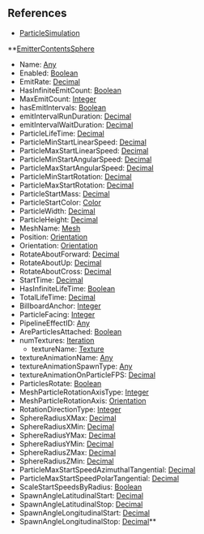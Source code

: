 ## References
  * [ParticleSimulation](RebellionParticleSimulation.md)

**[EmitterContentsSphere](RebellionEmitterContentsSphere.md)
  * Name: [Any](Any.md)
  * Enabled: [Boolean](Boolean.md)
  * EmitRate: [Decimal](Decimal.md)
  * HasInfiniteEmitCount: [Boolean](Boolean.md)
  * MaxEmitCount: [Integer](Integer.md)
  * hasEmitIntervals: [Boolean](Boolean.md)
  * emitIntervalRunDuration: [Decimal](Decimal.md)
  * emitIntervalWaitDuration: [Decimal](Decimal.md)
  * ParticleLifeTime: [Decimal](Decimal.md)
  * ParticleMinStartLinearSpeed: [Decimal](Decimal.md)
  * ParticleMaxStartLinearSpeed: [Decimal](Decimal.md)
  * ParticleMinStartAngularSpeed: [Decimal](Decimal.md)
  * ParticleMaxStartAngularSpeed: [Decimal](Decimal.md)
  * ParticleMinStartRotation: [Decimal](Decimal.md)
  * ParticleMaxStartRotation: [Decimal](Decimal.md)
  * ParticleStartMass: [Decimal](Decimal.md)
  * ParticleStartColor: [Color](Color.md)
  * ParticleWidth: [Decimal](Decimal.md)
  * ParticleHeight: [Decimal](Decimal.md)
  * MeshName: [Mesh](Mesh.md)
  * Position: [Orientation](Orientation.md)
  * Orientation: [Orientation](Orientation.md)
  * RotateAboutForward: [Decimal](Decimal.md)
  * RotateAboutUp: [Decimal](Decimal.md)
  * RotateAboutCross: [Decimal](Decimal.md)
  * StartTime: [Decimal](Decimal.md)
  * HasInfiniteLifeTime: [Boolean](Boolean.md)
  * TotalLifeTime: [Decimal](Decimal.md)
  * BillboardAnchor: [Integer](Integer.md)
  * ParticleFacing: [Integer](Integer.md)
  * PipelineEffectID: [Any](Any.md)
  * AreParticlesAttached: [Boolean](Boolean.md)
  * numTextures: [Iteration](Iteration.md)
    * textureName: [Texture](Texture.md)
  * textureAnimationName: [Any](Any.md)
  * textureAnimationSpawnType: [Any](Any.md)
  * textureAnimationOnParticleFPS: [Decimal](Decimal.md)
  * ParticlesRotate: [Boolean](Boolean.md)
  * MeshParticleRotationAxisType: [Integer](Integer.md)
  * MeshParticleRotationAxis: [Orientation](Orientation.md)
  * RotationDirectionType: [Integer](Integer.md)
  * SphereRadiusXMax: [Decimal](Decimal.md)
  * SphereRadiusXMin: [Decimal](Decimal.md)
  * SphereRadiusYMax: [Decimal](Decimal.md)
  * SphereRadiusYMin: [Decimal](Decimal.md)
  * SphereRadiusZMax: [Decimal](Decimal.md)
  * SphereRadiusZMin: [Decimal](Decimal.md)
  * ParticleMaxStartSpeedAzimuthalTangential: [Decimal](Decimal.md)
  * ParticleMaxStartSpeedPolarTangential: [Decimal](Decimal.md)
  * ScaleStartSpeedsByRadius: [Boolean](Boolean.md)
  * SpawnAngleLatitudinalStart: [Decimal](Decimal.md)
  * SpawnAngleLatitudinalStop: [Decimal](Decimal.md)
  * SpawnAngleLongitudinalStart: [Decimal](Decimal.md)
  * SpawnAngleLongitudinalStop: [Decimal](Decimal.md)**
